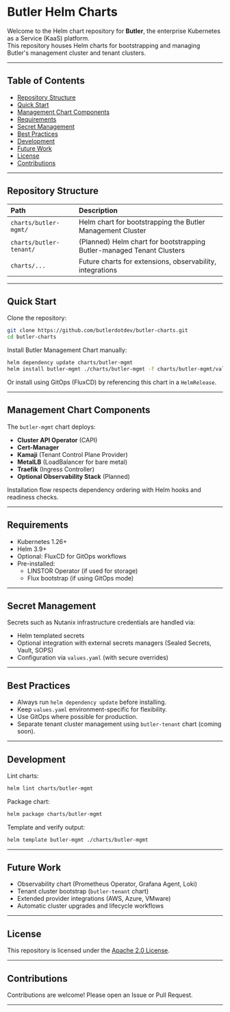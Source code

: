 # Butler Helm Charts

Welcome to the Helm chart repository for **Butler**, the enterprise Kubernetes as a Service (KaaS) platform.  
This repository houses Helm charts for bootstrapping and managing Butler's management cluster and tenant clusters.

---

## Table of Contents

- [Repository Structure](#repository-structure)
- [Quick Start](#quick-start)
- [Management Chart Components](#management-chart-components)
- [Requirements](#requirements)
- [Secret Management](#secret-management)
- [Best Practices](#best-practices)
- [Development](#development)
- [Future Work](#future-work)
- [License](#license)
- [Contributions](#contributions)

---

## Repository Structure

| Path | Description |
|:---|:---|
| `charts/butler-mgmt/` | Helm chart for bootstrapping the Butler Management Cluster |
| `charts/butler-tenant/` | (Planned) Helm chart for bootstrapping Butler-managed Tenant Clusters |
| `charts/...` | Future charts for extensions, observability, integrations |

---

## Quick Start

Clone the repository:

```bash
git clone https://github.com/butlerdotdev/butler-charts.git
cd butler-charts
```

Install Butler Management Chart manually:

```bash
helm dependency update charts/butler-mgmt
helm install butler-mgmt ./charts/butler-mgmt -f charts/butler-mgmt/values.yaml
```

Or install using GitOps (FluxCD) by referencing this chart in a `HelmRelease`.

---

## Management Chart Components

The `butler-mgmt` chart deploys:

- **Cluster API Operator** (CAPI)
- **Cert-Manager**
- **Kamaji** (Tenant Control Plane Provider)
- **MetalLB** (LoadBalancer for bare metal)
- **Traefik** (Ingress Controller)
- **Optional Observability Stack** (Planned)

Installation flow respects dependency ordering with Helm hooks and readiness checks.

---

## Requirements

- Kubernetes 1.26+
- Helm 3.9+
- Optional: FluxCD for GitOps workflows
- Pre-installed:
  - LINSTOR Operator (if used for storage)
  - Flux bootstrap (if using GitOps mode)

---

## Secret Management

Secrets such as Nutanix infrastructure credentials are handled via:

- Helm templated secrets
- Optional integration with external secrets managers (Sealed Secrets, Vault, SOPS)
- Configuration via `values.yaml` (with secure overrides)

---

## Best Practices

- Always run `helm dependency update` before installing.
- Keep `values.yaml` environment-specific for flexibility.
- Use GitOps where possible for production.
- Separate tenant cluster management using `butler-tenant` chart (coming soon).

---

## Development

Lint charts:

```bash
helm lint charts/butler-mgmt
```

Package chart:

```bash
helm package charts/butler-mgmt
```

Template and verify output:

```bash
helm template butler-mgmt ./charts/butler-mgmt
```

---

## Future Work

- Observability chart (Prometheus Operator, Grafana Agent, Loki)
- Tenant cluster bootstrap (`butler-tenant` chart)
- Extended provider integrations (AWS, Azure, VMware)
- Automatic cluster upgrades and lifecycle workflows

---

## License

This repository is licensed under the [Apache 2.0 License](LICENSE).

---

## Contributions

Contributions are welcome! Please open an Issue or Pull Request.

---

